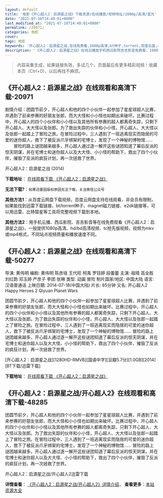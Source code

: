 ```yaml
---
layout: default
title: '电影《开心超人2：启源星之战》下载资源/在线播放/视频地址/1080p/高清/蓝光'
date: "2021-07-10T14:40:01+0800"
last_modified_at: "2021-07-10T14:40:01+0800"
permalink: /20971/
categories: 电影
cover:
tags: 电影
keywords: '开心超人2：启源星之战,在线免费看,1080p高清,bt种子,torrent,百度云盘,magnet,磁力链,迅雷下载资源'
description: '《开心超人2：启源星之战》在线云播放手机西瓜影院吉吉影音免费看，1080p高清bd/hd未删减完整版和tc抢先枪版，mkv/mp4格式，附带bt/torrent种子、magnet/磁力链、百度云盘、网盘资源迅雷下载链接'
---
```


>内容采集生成，如果链接失效，多试几个，页面最后有更多精彩视频！收藏本页（Ctrl+D)，以后再找不麻烦。


## 《开心超人2：启源星之战》在线观看和高清下载-20971

剧情介绍：团圆节前夕，开心超人和他的四个小伙伴一起参加了星星球超人比赛，并遇到了前来参赛的好朋友张郎，而大大怪和小小怪也如期出来破坏。比赛过程中，开心超人的四个小伙伴和小小怪以及其他所有参赛的超人都离奇失踪，只剩下开心超人、大大怪以及张郎。为了救出失踪的伙伴和小小怪，开心超人、大大怪以及张郎一起踏上了冒险之旅。在冒险过程中，三人遇到了一班逃离现实而隐居的可爱的迷你超人，救下了被反派爪牙绑架的宅博士，发现了一个神秘的博物馆……  　　冒险的路上谜团越来越多，开心超人通过逐一解开这些谜团知道了幕后反派的惊天阴谋，并在宅博士和迷你超人以及大大怪、小小怪的帮助下，救出了四个小伙伴，摧毁了反派的疯狂计划，再一次拯救了世界。


开心超人2：启源星之战 (2014)

**下载地址**： [在线观看下载 《开心超人2：启源星之战》](https://www.btbtdy.me/btdy/dy1542.html) 


**无法下载?**：`如果迅雷因版权原因无法下载，关注微信公众号 `

**其他方法1**：从百度云网盘下载视频，百度云网盘支持在线观看，非会员有限制，如果能找到迅雷下载链接、bt/torrent种子、magnet磁力链接、e2dk链接等，可以用迅雷、比特彗星等工具将完整视频下载到本地。

**其他方法2**：用手机云播、西瓜影院、吉吉影音等在线免费观看《开心超人2：启源星之战》，一般提供1080p高清、hd/bd高清视频、tc抢先版视频，视频为mkv或mp4格式，不同站点视频质量和播放速度不同。


## 《开心超人2：启源星之战》在线观看和高清下载-50277

导演: 黄伟明 编剧: 黄伟明 陈彦瑶 王代旺 柯禹 罗钰婷 段蕾蕾 主演: 祖晴 高全胜 刘红韵 邓玉婷 严彦子 李团 张琳 类型: 动画 冒险 制片国家/地区: 中国大陆 语言: 汉语普通话 上映日期: 2014-07-18(中国大陆) 片长: 85分钟 又名: 开心超人2 Happy Heroes 2 Qiyuan Planet Wars

团圆节前夕，开心超人和他的四个小伙伴一起参加了星星球超人比赛，并遇到了前来参赛的好朋友张郎，而大大怪和小小怪也如期出来破坏。比赛过程中，开心超人的四个小伙伴和小小怪以及其他所有参赛的超人都离奇失踪，只剩下开心超人、大大怪以及张郎。为了救出失踪的伙伴和小小怪，开心超人、大大怪以及张郎一起踏上了冒险之旅。在冒险过程中，三人遇到了一班逃离现实而隐居的可爱的迷你超人，救下了被反派爪牙绑架的宅博士，发现了一个神秘的博物馆…… 冒险的路上谜团越来越多，开心超人通过逐一解开这些谜团知道了幕后反派的惊天阴谋，并在宅博士和迷你超人以及大大怪、小小怪的帮助下，救出了四个小伙伴，摧毁了反派的疯狂计划，再一次拯救了世界。


[开心超人2：启源星之战][1280HD-RMVB][国语中字][豆瓣5.7分][1.0GB][2014][BT下载/迅雷下载]

**下载地址**： [在线观看下载 《开心超人2：启源星之战》](https://www.btdx8.com/torrent/happy_heroes2_2014.html) 


## 《开心超人2：启源星之战/开心超人2》在线观看和高清下载-48285

团圆节前夕，开心超人和他的四个小伙伴一起参加了星星球超人比赛，并遇到了前来参赛的好朋友张郎，而大大怪和小小怪也如期出来破坏。比赛过程中，开心超人的四个小伙伴和小小怪以及其他所有参赛的超人都离奇失踪，只剩下开心超人、大大怪以及张郎。为了救出失踪的伙伴和小小怪，开心超人、大大怪以及张郎一起踏上了冒险之旅。在冒险过程中，三人遇到了一班逃离现实而隐居的可爱的迷你超人，救下了被反派爪牙绑架的宅博士，发现了一个神秘的博物馆&hellip;… 冒险的路上谜团越来越多，开心超人通过逐一解开这些谜团知道了幕后反派的惊天阴谋，并在宅博士和迷你超人以及大大怪、小小怪的帮助下，救出了四个小伙伴，摧毁了反派的疯狂计划，再一次拯救了世界。<!---剧情end--->


开心超人2：启源星之战/开心超人2迅雷下载

**详情查看**： [《开心超人2：启源星之战/开心超人2》详情介绍](/movie/48285/)， **查看更多**：[本站资源大全](/movie/t/all/)

